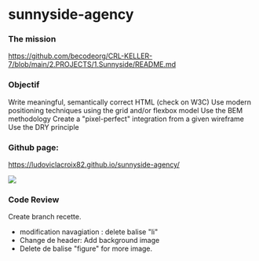# sunnyside-agency

### The mission
<a href="https://github.com/becodeorg/CRL-KELLER-7/blob/main/2.PROJECTS/1.Sunnyside/README.md">https://github.com/becodeorg/CRL-KELLER-7/blob/main/2.PROJECTS/1.Sunnyside/README.md</a>


### Objectif
Write meaningful, semantically correct HTML (check on W3C)
Use modern positioning techniques using the grid and/or flexbox model
Use the BEM methodology
Create a "pixel-perfect" integration from a given wireframe
Use the DRY principle

### Github page:
https://ludoviclacroix82.github.io/sunnyside-agency/

<img src="https://raw.githubusercontent.com/becodeorg/CRL-KELLER-7/main/2.PROJECTS/1.Sunnyside/desktop-preview.jpg?token=GHSAT0AAAAAACRV5D7XRN4BRNXCEXW4Z42WZRWAEWA">

###  Code Review
Create branch recette.
- modification navagiation : delete balise "li"
- Change de header: Add background image
- Delete de balise "figure" for more image.
